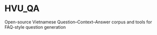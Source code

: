 # HVU_QA
Open-source Vietnamese Question–Context–Answer corpus and tools for FAQ-style question generation

